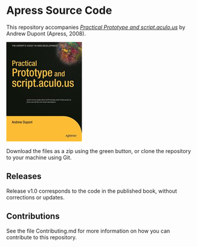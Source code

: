 # Apress Source Code

This repository accompanies [*Practical Prototype and script.aculo.us*](http://www.apress.com/9781590599198) by Andrew Dupont (Apress, 2008).

![Cover image](9781590599198.jpg)

Download the files as a zip using the green button, or clone the repository to your machine using Git.

## Releases

Release v1.0 corresponds to the code in the published book, without corrections or updates.

## Contributions

See the file Contributing.md for more information on how you can contribute to this repository.
